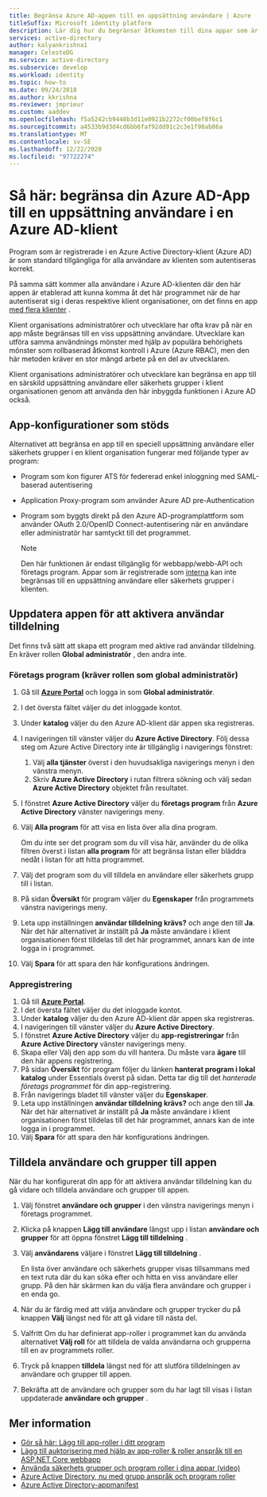 ```yaml
---
title: Begränsa Azure AD-appen till en uppsättning användare | Azure
titleSuffix: Microsoft identity platform
description: Lär dig hur du begränsar åtkomsten till dina appar som är registrerade i Azure AD till en vald uppsättning användare.
services: active-directory
author: kalyankrishna1
manager: CelesteDG
ms.service: active-directory
ms.subservice: develop
ms.workload: identity
ms.topic: how-to
ms.date: 09/24/2018
ms.author: kkrishna
ms.reviewer: jmprieur
ms.custom: aaddev
ms.openlocfilehash: f5a5242cb9448b3d11e0921b2272cf00bef8f6c1
ms.sourcegitcommit: a4533b9d3d4cd6bb6faf92dd91c2c3e1f98ab86a
ms.translationtype: MT
ms.contentlocale: sv-SE
ms.lasthandoff: 12/22/2020
ms.locfileid: "97722274"
---
```

# <a name="how-to-restrict-your-azure-ad-app-to-a-set-of-users-in-an-azure-ad-tenant"></a>Så här: begränsa din Azure AD-App till en uppsättning användare i en Azure AD-klient

Program som är registrerade i en Azure Active Directory-klient (Azure AD) är som standard tillgängliga för alla användare av klienten som autentiseras korrekt.

På samma sätt kommer alla användare i Azure AD-klienten där den här appen är etablerad att kunna komma åt det här programmet när de har autentiserat sig i deras respektive klient organisationer, om det finns en app [med flera klienter](howto-convert-app-to-be-multi-tenant.md) .

Klient organisations administratörer och utvecklare har ofta krav på när en app måste begränsas till en viss uppsättning användare. Utvecklare kan utföra samma användnings mönster med hjälp av populära behörighets mönster som rollbaserad åtkomst kontroll i Azure (Azure RBAC), men den här metoden kräver en stor mängd arbete på en del av utvecklaren.

Klient organisations administratörer och utvecklare kan begränsa en app till en särskild uppsättning användare eller säkerhets grupper i klient organisationen genom att använda den här inbyggda funktionen i Azure AD också.

## <a name="supported-app-configurations"></a>App-konfigurationer som stöds

Alternativet att begränsa en app till en speciell uppsättning användare eller säkerhets grupper i en klient organisation fungerar med följande typer av program:

- Program som kon figurer ATS för federerad enkel inloggning med SAML-baserad autentisering
- Application Proxy-program som använder Azure AD pre-Authentication
- Program som byggts direkt på den Azure AD-programplattform som använder OAuth 2.0/OpenID Connect-autentisering när en användare eller administratör har samtyckt till det programmet.

     > [!NOTE]
     > Den här funktionen är endast tillgänglig för webbapp/webb-API och företags program. Appar som är registrerade som [interna](./quickstart-register-app.md) kan inte begränsas till en uppsättning användare eller säkerhets grupper i klienten.

## <a name="update-the-app-to-enable-user-assignment"></a>Uppdatera appen för att aktivera användar tilldelning

Det finns två sätt att skapa ett program med aktive rad användar tilldelning. En kräver rollen **Global administratör** , den andra inte.

### <a name="enterprise-applications-requires-the-global-administrator-role"></a>Företags program (kräver rollen som global administratör)

1. Gå till [**Azure Portal**](https://portal.azure.com/) och logga in som **Global administratör**.
1. I det översta fältet väljer du det inloggade kontot. 
1. Under **katalog** väljer du den Azure AD-klient där appen ska registreras.
1. I navigeringen till vänster väljer du **Azure Active Directory**. Följ dessa steg om Azure Active Directory inte är tillgänglig i navigerings fönstret:

    1. Välj **alla tjänster** överst i den huvudsakliga navigerings menyn i den vänstra menyn.
    1. Skriv **Azure Active Directory** i rutan filtrera sökning och välj sedan **Azure Active Directory** objektet från resultatet.

1. I fönstret **Azure Active Directory** väljer du **företags program** från **Azure Active Directory** vänster navigerings meny.
1. Välj **Alla program** för att visa en lista över alla dina program.

     Om du inte ser det program som du vill visa här, använder du de olika filtren överst i listan **alla program** för att begränsa listan eller bläddra nedåt i listan för att hitta programmet.

1. Välj det program som du vill tilldela en användare eller säkerhets grupp till i listan.
1. På sidan **Översikt** för program väljer du **Egenskaper** från programmets vänstra navigerings meny.
1. Leta upp inställningen **användar tilldelning krävs?** och ange den till **Ja**. När det här alternativet är inställt på **Ja** måste användare i klient organisationen först tilldelas till det här programmet, annars kan de inte logga in i programmet.
1. Välj **Spara** för att spara den här konfigurations ändringen.

### <a name="app-registration"></a>Appregistrering

1. Gå till [**Azure Portal**](https://portal.azure.com/).
1. I det översta fältet väljer du det inloggade kontot. 
1. Under **katalog** väljer du den Azure AD-klient där appen ska registreras.
1. I navigeringen till vänster väljer du **Azure Active Directory**.
1. I fönstret **Azure Active Directory** väljer du **app-registreringar** från **Azure Active Directory** vänster navigerings meny.
1. Skapa eller Välj den app som du vill hantera. Du måste vara **ägare** till den här appens registrering.
1. På sidan **Översikt** för program följer du länken **hanterat program i lokal katalog** under Essentials överst på sidan. Detta tar dig till det _hanterade företags programmet_ för din app-registrering.
1. Från navigerings bladet till vänster väljer du **Egenskaper**.
1. Leta upp inställningen **användar tilldelning krävs?** och ange den till **Ja**. När det här alternativet är inställt på **Ja** måste användare i klient organisationen först tilldelas till det här programmet, annars kan de inte logga in i programmet.
1. Välj **Spara** för att spara den här konfigurations ändringen.

## <a name="assign-users-and-groups-to-the-app"></a>Tilldela användare och grupper till appen

När du har konfigurerat din app för att aktivera användar tilldelning kan du gå vidare och tilldela användare och grupper till appen.

1. Välj fönstret **användare och grupper** i den vänstra navigerings menyn i företags programmet.
1. Klicka på knappen **Lägg till användare** längst upp i listan **användare och grupper** för att öppna fönstret **Lägg till tilldelning** .
1. Välj **användarens** väljare i fönstret **Lägg till tilldelning** . 

     En lista över användare och säkerhets grupper visas tillsammans med en text ruta där du kan söka efter och hitta en viss användare eller grupp. På den här skärmen kan du välja flera användare och grupper i en enda go.

1. När du är färdig med att välja användare och grupper trycker du på knappen **Välj** längst ned för att gå vidare till nästa del.
1. Valfritt Om du har definierat app-roller i programmet kan du använda alternativet **Välj roll** för att tilldela de valda användarna och grupperna till en av programmets roller. 
1. Tryck på knappen **tilldela** längst ned för att slutföra tilldelningen av användare och grupper till appen. 
1. Bekräfta att de användare och grupper som du har lagt till visas i listan uppdaterade **användare och grupper** .

## <a name="more-information"></a>Mer information

- [Gör så här: Lägg till app-roller i ditt program](./howto-add-app-roles-in-azure-ad-apps.md)
- [Lägg till auktorisering med hjälp av app-roller & roller anspråk till en ASP.NET Core webbapp](https://github.com/Azure-Samples/active-directory-aspnetcore-webapp-openidconnect-v2/tree/master/5-WebApp-AuthZ/5-1-Roles)
- [Använda säkerhets grupper och program roller i dina appar (video)](https://www.youtube.com/watch?v=V8VUPixLSiM)
- [Azure Active Directory, nu med grupp anspråk och program roller](https://techcommunity.microsoft.com/t5/Azure-Active-Directory-Identity/Azure-Active-Directory-now-with-Group-Claims-and-Application/ba-p/243862)
- [Azure Active Directory-appmanifest](./reference-app-manifest.md)
